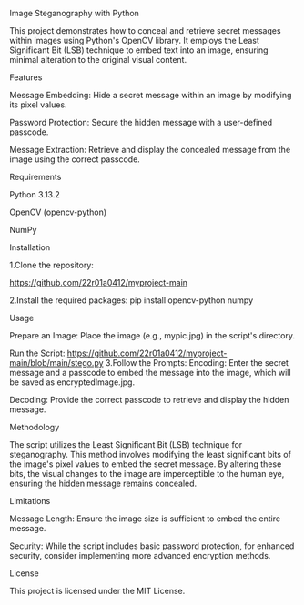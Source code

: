 Image Steganography with Python

This project demonstrates how to conceal and retrieve secret messages within images using Python's OpenCV library. It employs the Least Significant Bit (LSB) technique to embed text into an image, ensuring minimal alteration to the original visual content.

Features

Message Embedding: Hide a secret message within an image by modifying its pixel values.

Password Protection: Secure the hidden message with a user-defined passcode.

Message Extraction: Retrieve and display the concealed message from the image using the correct passcode.

Requirements

Python 3.13.2

OpenCV (opencv-python)

NumPy

Installation

1.Clone the repository:

https://github.com/22r01a0412/myproject-main

2.Install the required packages:
pip install opencv-python numpy

Usage

Prepare an Image:
Place the image (e.g., mypic.jpg) in the script's directory.

Run the Script:
https://github.com/22r01a0412/myproject-main/blob/main/stego.py
3.Follow the Prompts:
Encoding: Enter the secret message and a passcode to embed the message into the image, which will be saved as encryptedImage.jpg.

Decoding: Provide the correct passcode to retrieve and display the hidden message.

Methodology

The script utilizes the Least Significant Bit (LSB) technique for steganography. This method involves modifying the least significant bits of the image's pixel values to embed the secret message. By altering these bits, the visual changes to the image are imperceptible to the human eye, ensuring the hidden message remains concealed.

Limitations

Message Length: Ensure the image size is sufficient to embed the entire message.

Security: While the script includes basic password protection, for enhanced security, consider implementing more advanced encryption methods.

License

This project is licensed under the MIT License.

